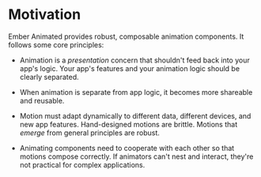 # Motivation

Ember Animated provides robust, composable animation components. It follows some core principles:

 -  Animation is a _presentation_ concern that shouldn't feed back into your app's logic. Your app's features and your animation logic should be clearly separated.

 -  When animation is separate from app logic, it becomes more shareable and reusable.

 -  Motion must adapt dynamically to different data, different devices, and new app features. Hand-designed motions are brittle. Motions that _emerge_ from general principles are robust.

 -  Animating components need to cooperate with each other so that motions compose correctly. If animators can't nest and interact, they're not practical for complex applications.
